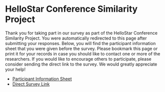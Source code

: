 # HelloStar Conference Similarity Project

Thank you for taking part in our survey as part of the HelloStar Conference Similarity Project. 
You were automatically redirected to this page after submitting your responses. Below, you will 
find the participant information sheet that you were given before the survey. Please bookmark 
this page or print it for your records in case you should like to contact one or more of the 
researchers. If you would like to encourage others to participate, please consider sending the 
direct link to the survey. We would greatly appreciate your help!


* [Participant Information Sheet](info)
* [Direct Survey Link](https://www.survey-xact.dk/LinkCollector?key=59GXYWWXJN3J)
